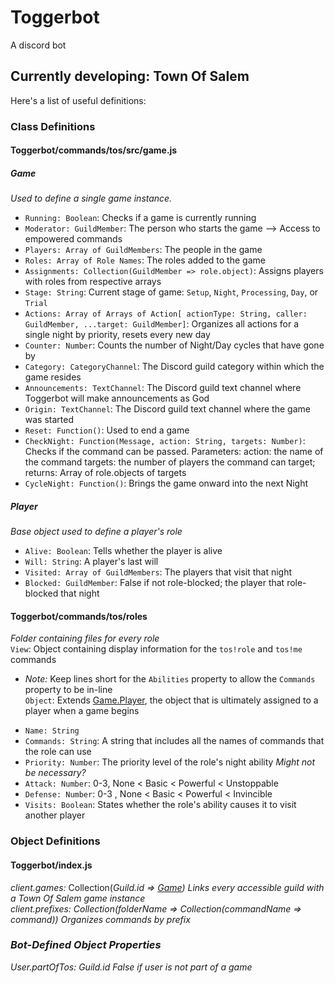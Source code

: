 # Toggerbot

A discord bot

## Currently developing: **Town Of Salem**

Here's a list of useful definitions:

### Class Definitions

#### Toggerbot/commands/tos/src/game.js

##### Game

*Used to define a single game instance.*  

- `Running: Boolean`: Checks if a game is currently running  
- `Moderator: GuildMember`: The person who starts the game --> Access to empowered commands  
- `Players: Array of GuildMembers`: The people in the game  
- `Roles: Array of Role Names`: The roles added to the game  
- `Assignments: Collection(GuildMember => role.object)`: Assigns players with roles from respective arrays  
- `Stage: String`: Current stage of game: `Setup`, `Night`, `Processing`, `Day`, or `Trial`  
- `Actions: Array of Arrays of Action[ actionType: String, caller: GuildMember, ...target: GuildMember]`: Organizes all actions for a single night by priority, resets every new day  
- `Counter: Number`: Counts the number of Night/Day cycles that have gone by  
- `Category: CategoryChannel`: The Discord guild category within which the game resides  
- `Announcements: TextChannel`: The Discord guild text channel where Toggerbot will make announcements as God  
- `Origin: TextChannel`: The Discord guild text channel where the game was started  
- `Reset: Function()`: Used to end a game  
- `CheckNight: Function(Message, action: String, targets: Number)`: Checks if the command can be passed. Parameters: action: the name of the command targets: the number of players the command can target; returns: Array of role.objects of targets  
- `CycleNight: Function()`: Brings the game onward into the next Night  

##### Player

*Base object used to define a player's role*  

- `Alive: Boolean`: Tells whether the player is alive  
- `Will: String`: A player's last will  
- `Visited: Array of GuildMembers`: The players that visit that night  
- `Blocked: GuildMember`: False if not role-blocked; the player that role-blocked that night  

#### Toggerbot/commands/tos/roles

*Folder containing files for every role*  
`View`: Object containing display information for the `tos!role` and `tos!me` commands  
+ *Note:* Keep lines short for the `Abilities` property to allow the `Commands` property to be in-line  
`Object`: Extends [Game.Player](#player), the object that is ultimately assigned to a player when a game begins  
- `Name: String`  
- `Commands: String`: A string that includes all the names of commands that the role can use
- `Priority: Number`: The priority level of the role's night ability *Might not be necessary?*
- `Attack: Number`: 0-3, None < Basic < Powerful < Unstoppable  
- `Defense: Number`: 0-3 , None < Basic < Powerful < Invincible  
- `Visits: Boolean`: States whether the role's ability causes it to visit another player  

### Object Definitions  

#### Toggerbot/index.js  

*client.games:* Collection(*Guild<i>.id* => [Game](#game)) *Links every accessible guild with a Town Of Salem game instance*  
*client.prefixes:* Collection(*folderName* => Collection(*commandName* => *command*)) *Organizes commands by prefix*  

### Bot-Defined Object Properties

*User.partOfTos: Guild<i>.id False if user is not part of a game*